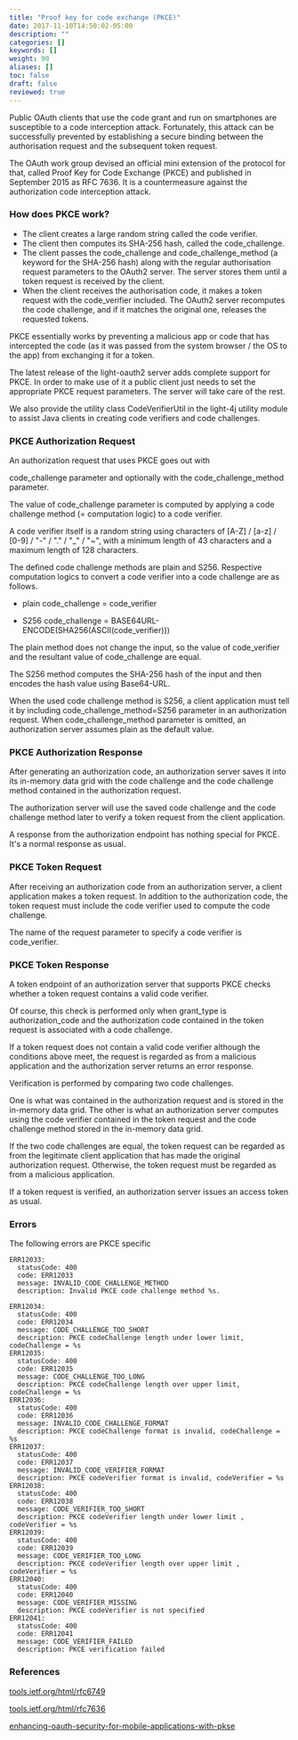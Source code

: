 ```yaml
---
title: "Proof key for code exchange (PKCE)"
date: 2017-11-10T14:50:02-05:00
description: ""
categories: []
keywords: []
weight: 90
aliases: []
toc: false
draft: false
reviewed: true
---
```


Public OAuth clients that use the code grant and run on smartphones are susceptible to 
a code interception attack. Fortunately, this attack can be successfully prevented by 
establishing a secure binding between the authorisation request and the subsequent token 
request.

The OAuth work group devised an official mini extension of the protocol for that, called 
Proof Key for Code Exchange (PKCE) and published in September 2015 as RFC 7636. It is a 
countermeasure against the authorization code interception attack.

### How does PKCE work?

* The client creates a large random string called the code verifier.
* The client then computes its SHA-256 hash, called the code_challenge.
* The client passes the code_challenge and code_challenge_method (a keyword for the SHA-256 
hash) along with the regular authorisation request parameters to the OAuth2 server. The 
server stores them until a token request is received by the client.
* When the client receives the authorisation code, it makes a token request with the 
code_verifier included. The OAuth2 server recomputes the code challenge, and if it matches 
the original one, releases the requested tokens.

PKCE essentially works by preventing a malicious app or code that has intercepted the code (as it was passed from the system browser / the OS to the app) from exchanging it for a token.

The latest release of the light-oauth2 server adds complete support for PKCE. In order to make 
use of it a public client just needs to set the appropriate PKCE request parameters. The server 
will take care of the rest.

We also provide the utility class CodeVerifierUtil in the light-4j utility module to assist Java clients in creating code verifiers and code challenges.


### PKCE Authorization Request

An authorization request that uses PKCE goes out with 

code_challenge parameter and optionally with the code_challenge_method parameter. 

The value of code_challenge parameter is computed by applying a code challenge method (= computation 
logic) to a code verifier.

A code verifier itself is a random string using characters of [A-Z] / [a-z] / [0-9] / "-" / "." / "_" / "~", 
with a minimum length of 43 characters and a maximum length of 128 characters.

The defined code challenge methods are plain and S256. Respective computation logics to convert a code 
verifier into a code challenge are as follows.

* plain	code_challenge = code_verifier

* S256	code_challenge = BASE64URL-ENCODE(SHA256(ASCII(code_verifier)))

The plain method does not change the input, so the value of code_verifier and the resultant value 
of code_challenge are equal.

The S256 method computes the SHA-256 hash of the input and then encodes the hash value using Base64-URL. 

When the used code challenge method is S256, a client application must tell it by including 
code_challenge_method=S256 parameter in an authorization request. When code_challenge_method parameter 
is omitted, an authorization server assumes plain as the default value.

### PKCE Authorization Response

After generating an authorization code, an authorization server saves it into its in-memory data grid 
with the code challenge and the code challenge method contained in the authorization request.

The authorization server will use the saved code challenge and the code challenge method later to 
verify a token request from the client application.

A response from the authorization endpoint has nothing special for PKCE. It's a normal response as usual.


### PKCE Token Request

After receiving an authorization code from an authorization server, a client application makes a token 
request. In addition to the authorization code, the token request must include the code verifier 
used to compute the code challenge.

The name of the request parameter to specify a code verifier is code_verifier.

### PKCE Token Response

A token endpoint of an authorization server that supports PKCE checks whether a token request contains 
a valid code verifier.

Of course, this check is performed only when grant_type is authorization_code and the authorization 
code contained in the token request is associated with a code challenge.

If a token request does not contain a valid code verifier although the conditions above meet, the 
request is regarded as from a malicious application and the authorization server returns an error 
response.

Verification is performed by comparing two code challenges.

One is what was contained in the authorization request and is stored in the in-memory data grid. The 
other is what an authorization server computes using the code verifier contained in the token request 
and the code challenge method stored in the in-memory data grid.

If the two code challenges are equal, the token request can be regarded as from the legitimate client 
application that has made the original authorization request. Otherwise, the token request must be 
regarded as from a malicious application.

If a token request is verified, an authorization server issues an access token as usual.


### Errors

The following errors are PKCE specific

```
ERR12033:
  statusCode: 400
  code: ERR12033
  message: INVALID_CODE_CHALLENGE_METHOD
  description: Invalid PKCE code challenge method %s.

ERR12034:
  statusCode: 400
  code: ERR12034
  message: CODE_CHALLENGE_TOO_SHORT
  description: PKCE codeChallenge length under lower limit, codeChallenge = %s
ERR12035:
  statusCode: 400
  code: ERR12035
  message: CODE_CHALLENGE_TOO_LONG
  description: PKCE codeChallenge length over upper limit, codeChallenge = %s
ERR12036:
  statusCode: 400
  code: ERR12036
  message: INVALID_CODE_CHALLENGE_FORMAT
  description: PKCE codeChallenge format is invalid, codeChallenge = %s
ERR12037:
  statusCode: 400
  code: ERR12037
  message: INVALID_CODE_VERIFIER_FORMAT
  description: PKCE codeVerifier format is invalid, codeVerifier = %s
ERR12038:
  statusCode: 400
  code: ERR12038
  message: CODE_VERIFIER_TOO_SHORT
  description: PKCE codeVerifier length under lower limit , codeVerifier = %s
ERR12039:
  statusCode: 400
  code: ERR12039
  message: CODE_VERIFIER_TOO_LONG
  description: PKCE codeVerifier length over upper limit , codeVerifier = %s
ERR12040:
  statusCode: 400
  code: ERR12040
  message: CODE_VERIFIER_MISSING
  description: PKCE codeVerifier is not specified
ERR12041:
  statusCode: 400
  code: ERR12041
  message: CODE_VERIFIER_FAILED
  description: PKCE verification failed

```

### References

[tools.ietf.org/html/rfc6749](https://tools.ietf.org/html/rfc6749)

[tools.ietf.org/html/rfc7636](https://tools.ietf.org/html/rfc7636)

[enhancing-oauth-security-for-mobile-applications-with-pkse](http://openid.net/2015/05/26/enhancing-oauth-security-for-mobile-applications-with-pkse/)




